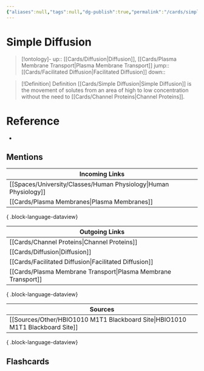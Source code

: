 ```yaml
---
{"aliases":null,"tags":null,"dg-publish":true,"permalink":"/cards/simple-diffusion/","dgPassFrontmatter":true}
---
```


# Simple Diffusion

> [!ontology]-
> up:: [[Cards/Diffusion\|Diffusion]], [[Cards/Plasma Membrane Transport\|Plasma Membrane Transport]]
> jump:: [[Cards/Facilitated Diffusion\|Facilitated Diffusion]]
> down:: 

> [!Definition] Definition
> [[Cards/Simple Diffusion\|Simple Diffusion]] is the movement of solutes from an area of high to low concentration without the need to [[Cards/Channel Proteins\|Channel Proteins]].

# Reference

- 

## Mentions

| Incoming Links                                                      |
| ------------------------------------------------------------------- |
| [[Spaces/University/Classes/Human Physiology\|Human Physiology]] |
| [[Cards/Plasma Membranes\|Plasma Membranes]]                     |

{ .block-language-dataview}

| Outgoing Links                                                    |
| ----------------------------------------------------------------- |
| [[Cards/Channel Proteins\|Channel Proteins]]                   |
| [[Cards/Diffusion\|Diffusion]]                                 |
| [[Cards/Facilitated Diffusion\|Facilitated Diffusion]]         |
| [[Cards/Plasma Membrane Transport\|Plasma Membrane Transport]] |

{ .block-language-dataview}

| Sources                                                                           |
| --------------------------------------------------------------------------------- |
| [[Sources/Other/HBIO1010 M1T1 Blackboard Site\|HBIO1010 M1T1 Blackboard Site]] |

{ .block-language-dataview}

## Flashcards